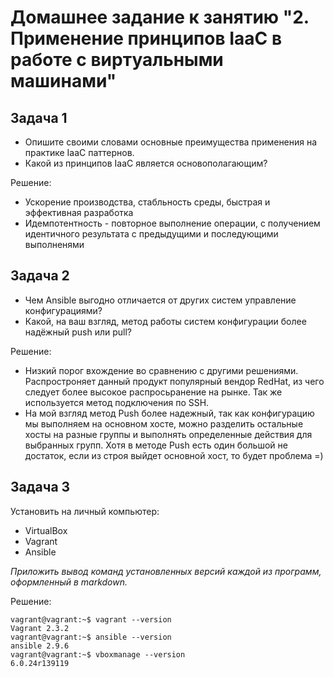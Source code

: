 
# Домашнее задание к занятию "2. Применение принципов IaaC в работе с виртуальными машинами"

## Задача 1

- Опишите своими словами основные преимущества применения на практике IaaC паттернов.
- Какой из принципов IaaC является основополагающим?

Решение:  
- Ускорение производства, стабльность среды, быстрая и эффективная разработка  
- Идемпотентность - повторное выполнение операции, с получением идентичного результата с предыдущими и последующими выполненями

## Задача 2

- Чем Ansible выгодно отличается от других систем управление конфигурациями?
- Какой, на ваш взгляд, метод работы систем конфигурации более надёжный push или pull?

Решение:  
- Низкий порог вхождение во сравнению с другими решениями. Распростроняет данный продукт популярный вендор RedHat, из чего следует более высокое распросьранение на рынке. Так же используется метод подключения по SSH.
- На мой взгляд метод Push более надежный, так как конфигурацию мы выполняем на основном хосте, можно разделить остальные хосты на разные группы и выполнять определенные действия для выбранных групп. Хотя в методе Push есть один большой не достаток, если из строя выйдет основной хост, то будет проблема =)
## Задача 3

Установить на личный компьютер:

- VirtualBox
- Vagrant
- Ansible

*Приложить вывод команд установленных версий каждой из программ, оформленный в markdown.*

Решение:
```
vagrant@vagrant:~$ vagrant --version  
Vagrant 2.3.2  
vagrant@vagrant:~$ ansible --version  
ansible 2.9.6  
vagrant@vagrant:~$ vboxmanage --version   
6.0.24r139119  
```